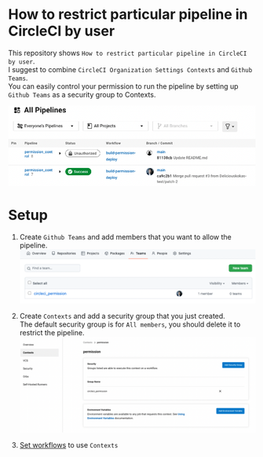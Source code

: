 # How to restrict particular pipeline in CircleCI by user
This repository shows `How to restrict particular pipeline in CircleCI by user`.  
I suggest to combine `CircleCI Organization Settings Contexts` and `Github Teams`.  
You can easily control your permission to run the pipeline by setting up `Github Teams` as a security group to Contexts.

![](./img/01.png)

# Setup
1. Create `Github Teams` and add members that you want to allow the pipeline.
![](./img/02.png)

2. Create `Contexts` and add a security group that you just created.  
  The default security group is for `All members`, you should delete it to restrict the pipeline.
![](./img/03.png)

3. [Set workflows](./.circleci/config.yml#L24) to use `Contexts`
